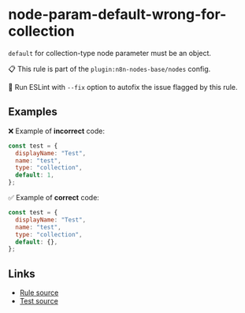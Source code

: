 [//]: # "File generated from a template. Do not edit this file directly."

# node-param-default-wrong-for-collection

`default` for collection-type node parameter must be an object.

📋 This rule is part of the `plugin:n8n-nodes-base/nodes` config.

🔧 Run ESLint with `--fix` option to autofix the issue flagged by this rule.

## Examples

❌ Example of **incorrect** code:

```js
const test = {
  displayName: "Test",
  name: "test",
  type: "collection",
  default: 1,
};
```

✅ Example of **correct** code:

```js
const test = {
  displayName: "Test",
  name: "test",
  type: "collection",
  default: {},
};
```

## Links

- [Rule source](../../lib/rules/node-param-default-wrong-for-collection.ts)
- [Test source](../../tests/node-param-default-wrong-for-collection.test.ts)
